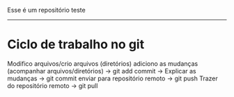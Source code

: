 Esse é um repositório teste



---

# Ciclo de trabalho no git

Modifico arquivos/crio arquivos (diretórios)
adiciono as mudanças (acompanhar arquivos/diretórios) -> git add
commit -> Explicar as mudanças -> git commit
enviar para repositório remoto -> git push
Trazer do repositório remoto -> git pull
